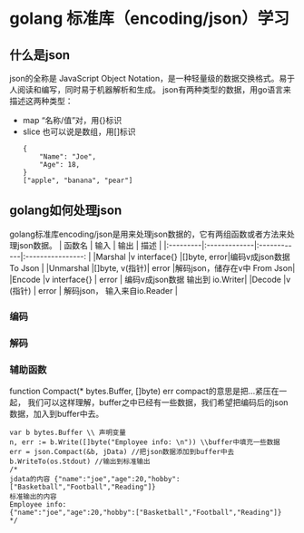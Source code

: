 # golang 标准库（encoding/json）学习
## 什么是json
json的全称是 JavaScript Object Notation，是一种轻量级的数据交换格式。易于人阅读和编写，同时易于机器解析和生成。
json有两种类型的数据，用go语言来描述这两种类型：
- map “名称/值”对，用{}标识
- slice 也可以说是数组，用[]标识
  ```
  {
      "Name": "Joe", 
      "Age": 18,
  }
  ["apple", "banana", "pear"]
  ```
## golang如何处理json
golang标准库encoding/json是用来处理json数据的，它有两组函数或者方法来处理json数据。
| 函数名    | 输入         | 输出        | 描述                        |
|:---------|:-------------|:------------|:----------------:          |
|Marshal   |v interface{} |[]byte, error|编码v成json数据     To Json  |
|Unmarshal |[]byte, v(指针)| error      |解码json，储存在v中 From Json|
|Encode    |v interface{}  | error      | 编码v成json数据 输出到 io.Writer|
|Decode    |v (指针)       | error       | 解码json， 输入来自io.Reader |
### 编码
### 解码
### 辅助函数
function Compact(* bytes.Buffer, []byte) err
compact的意思是把...紧压在一起， 我们可以这样理解，buffer之中已经有一些数据，我们希望把编码后的json数据，加入到buffer中去。
```
var b bytes.Buffer \\ 声明变量
n, err := b.Write([]byte("Employee info: \n")) \\buffer中填充一些数据
err = json.Compact(&b, jData) //把json数据添加到buffer中去
b.WriteTo(os.Stdout) //输出到标准输出
/*
jdata的内容 {"name":"joe","age":20,"hobby":["Basketball","Football","Reading"]}
标准输出的内容
Employee info: 
{"name":"joe","age":20,"hobby":["Basketball","Football","Reading"]}
*/
```